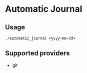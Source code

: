 # Automatic Journal

## Usage

```
./automatic_journal <yyyy-mm-dd>
```

## Supported providers

- git
